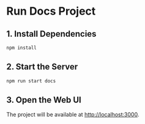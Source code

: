 # Run Docs Project

## 1. Install Dependencies
```bash
npm install
```

## 2. Start the Server
```bash
npm run start docs
```

## 3. Open the Web UI

The project will be available at [http://localhost:3000](http://localhost:3000).